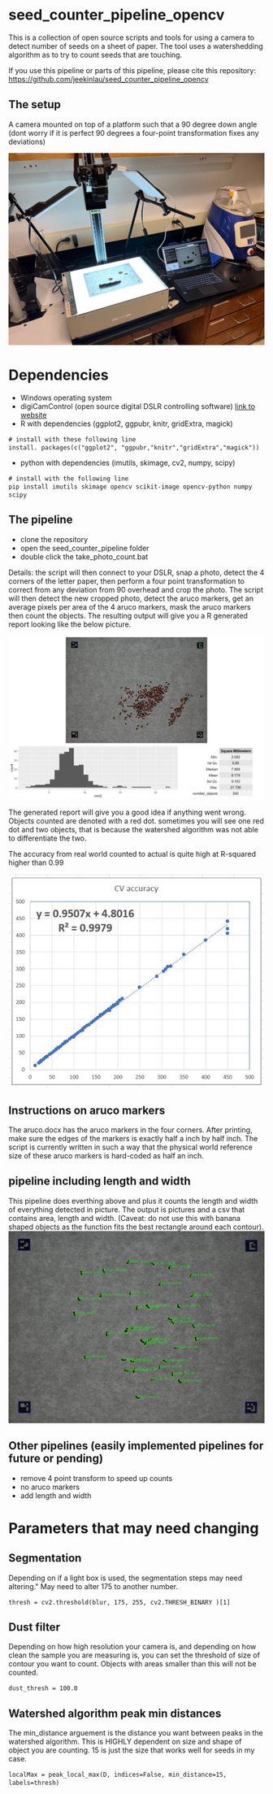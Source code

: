 # seed_counter_pipeline_opencv
This is a collection of open source scripts and tools for using a camera to detect number of seeds on a sheet of paper. The tool uses a watershedding algorithm as to try to count seeds that are touching. 


If you use this pipeline or parts of this pipeline, please cite this repository: https://github.com/jeekinlau/seed_counter_pipeline_opencv 

## The setup
A camera mounted on top of a platform such that a 90 degree down angle (dont worry if it is perfect 90 degrees a four-point transformation fixes any deviations)


![](resources/IMG_2881.jpg)


# Dependencies
- Windows operating system
- digiCamControl (open source digital DSLR controlling software) [link to website](https://digicamcontrol.com/)
- R with dependencies (ggplot2, ggpubr, knitr, gridExtra, magick)
```
# install with these following line
install. packages(c("ggplot2", "ggpubr,"knitr","gridExtra","magick"))
```
- python with dependencies (imutils, skimage, cv2, numpy, scipy)
```
# install with the following line
pip install imutils skimage opencv scikit-image opencv-python numpy scipy
```

## The pipeline
- clone the repository
- open the seed_counter_pipeline folder
- double click the take_photo_count.bat

Details: the script will then connect to your DSLR, snap a photo, detect the 4 corners of the letter paper, then perform a four point transformation to correct from any deviation from 90 overhead and crop the photo. The script will then detect the new cropped photo, detect the aruco markers, get an average pixels per area of the 4 aruco markers, mask the aruco markers then count the objects. The resulting output will give you a R generated report looking like the below picture.

![](resources/Rplot.jpeg)

The generated report will give you a good idea if anything went wrong. Objects counted are denoted with a red dot. sometimes you will see one red dot and two objects, that is because the watershed algorithm was not able to differentiate the two.

The accuracy from real world counted to actual is quite high at R-squared higher than 0.99

![](resources/accuracy.jpg)

## Instructions on aruco markers
The aruco.docx has the aruco markers in the four corners. After printing, make sure the edges of the markers is exactly half a inch by half inch. The script is currently written in such a way that the physical world reference size of these aruco markers is hard-coded as half an inch. 


## pipeline including length and width
This pipeline does everthing above and plus it counts the length and width of everything detected in picture. The output is pictures and a csv that contains area, length and width. (Caveat: do not use this with banana shaped objects as the function fits the best rectangle around each contour).
![](resources/contours.jpg)




## Other pipelines (easily implemented pipelines for future or pending)
 - remove 4 point transform to speed up counts
 - no aruco markers
 - add length and width





 # Parameters that may need changing
## Segmentation 
Depending on if a light box is used, the segmentation steps may need altering." May need to alter 175 to another number.
```
thresh = cv2.threshold(blur, 175, 255, cv2.THRESH_BINARY )[1]
```

## Dust filter
Depending on how high resolution your camera is, and depending on how clean the sample you are measuring is, you can set the threshold of size of contour you want to count. Objects with areas smaller than this will not be counted.

```
dust_thresh = 100.0
```
## Watershed algorithm peak min distances
The min_distance arguement is the distance you want between peaks in the watershed algorithm. This is HIGHLY dependent on size and shape of object you are counting. 15 is just the size that works well for seeds in my case.
```
localMax = peak_local_max(D, indices=False, min_distance=15, labels=thresh)
```
